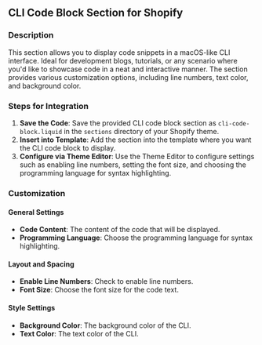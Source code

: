 ## CLI Code Block Section for Shopify

### Description

This section allows you to display code snippets in a macOS-like CLI interface. Ideal for development blogs, tutorials, or any scenario where you'd like to showcase code in a neat and interactive manner. The section provides various customization options, including line numbers, text color, and background color.

### Steps for Integration

1. **Save the Code**: Save the provided CLI code block section as `cli-code-block.liquid` in the `sections` directory of your Shopify theme.
2. **Insert into Template**: Add the section into the template where you want the CLI code block to display.
3. **Configure via Theme Editor**: Use the Theme Editor to configure settings such as enabling line numbers, setting the font size, and choosing the programming language for syntax highlighting.

### Customization

#### General Settings

- **Code Content**: The content of the code that will be displayed.
- **Programming Language**: Choose the programming language for syntax highlighting.

#### Layout and Spacing

- **Enable Line Numbers**: Check to enable line numbers.
- **Font Size**: Choose the font size for the code text.

#### Style Settings

- **Background Color**: The background color of the CLI.
- **Text Color**: The text color of the CLI.